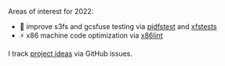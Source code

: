 Areas of interest for 2022:

* 🧪 improve s3fs and gcsfuse testing via [pjdfstest](https://github.com/pjd/pjdfstest) and [xfstests](https://github.com/kdave/xfstests)
* ⚡ x86 machine code optimization via [x86lint](https://github.com/gaul/x86lint)

I track [project ideas](https://github.com/gaul/gaul/issues) via GitHub issues.
